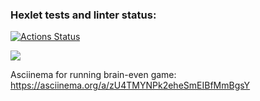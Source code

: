 ### Hexlet tests and linter status:
[![Actions Status](https://github.com/lasnick7/frontend-project-44/actions/workflows/hexlet-check.yml/badge.svg)](https://github.com/lasnick7/frontend-project-44/actions)

<a href="https://codeclimate.com/github/lasnick7/frontend-project-44/maintainability"><img src="https://api.codeclimate.com/v1/badges/ace0737499201997cf04/maintainability" /></a>

Asciinema for running brain-even game:
https://asciinema.org/a/zU4TMYNPk2eheSmEIBfMmBgsY